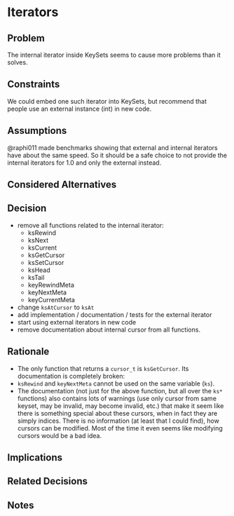 # Iterators

## Problem

The internal iterator inside KeySets seems to cause more problems than it solves.

## Constraints

We could embed one such iterator into KeySets, but recommend that people use an
external instance (int) in new code.

## Assumptions

@raphi011 made benchmarks showing that external and internal iterators have
about the same speed. So it should be a safe choice to not provide the internal
iterators for 1.0 and only the external instead.

## Considered Alternatives

## Decision

- remove all functions related to the internal iterator:
  - ksRewind
  - ksNext
  - ksCurrent
  - ksGetCursor
  - ksSetCursor
  - ksHead
  - ksTail
  - keyRewindMeta
  - keyNextMeta
  - keyCurrentMeta
- change `ksAtCursor` to `ksAt`
- add implementation / documentation / tests for the external iterator
- start using external iterators in new code
- remove documentation about internal cursor from all functions.

## Rationale

- The only function that returns a `cursor_t` is `ksGetCursor`.
  Its documentation is completely broken:
- `ksRewind` and `keyNextMeta` cannot be used on the same variable (`ks`).
- The documentation (not just for the above function, but all over the `ks*`
  functions) also contains lots of warnings (use only cursor from same keyset,
  may be invalid, may become invalid, etc.) that make it seem like there is
  something special about these cursors, when in fact they are simply indices.
  There is no information (at least that I could find), how cursors can be
  modified. Most of the time it even seems like modifying cursors would be a bad
  idea.

## Implications

## Related Decisions

## Notes
